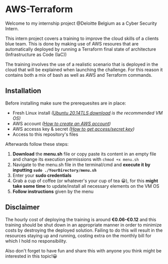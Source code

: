 # AWS-Terraform

Welcome to my internship project @Deloitte Belgium as a Cyber Security Intern.

This intern project covers a training to improve the cloud skills of a clients blue team. This is done by making use
of AWS resoures that are automatically deployed by running a Terraform final state of architecture (Infrastructure as Code (IaC))

The training involves the use of a realistic scenario that is deployed in the cloud that will be explained when launching the challenge. For this reason it
contains both a mix of bash as well as AWS and Terraform commands.

## Installation

Before installing make sure the prerequesites are in place:
- Fresh Linux install *([Ubuntu 20.14TLS download](https://ubuntu.com/download/desktop) is the recommended VM OS)*
- AWS account *([How to create an AWS account](https://aws.amazon.com/premiumsupport/knowledge-center/create-and-activate-aws-account/))*
- AWS accesss key & secret *([How to get access/secret key](https://www.msp360.com/resources/blog/how-to-find-your-aws-access-key-id-and-secret-access-key/))*
- Access to this repository's files

Afterwards follow these steps:
1) **Download** the **menu.sh** file or copy paste its content in an empty file and change its execution permissions with `chmod +x menu.sh`
2) Navigate to the menu.sh file in the terminal/cmd and **execute it by inputting `sudo ./YourDirectory/menu.sh`**
3) Enter your **sudo credentials**
4) Grab a cup of coffee (or whatever's your cup of tea 😀), for this **might take some time** to update/install all necessary elements on the VM OS
5) **Follow instructions** given by the menu

## Disclaimer

The hourly cost of deploying the training is around **€0.06-€0.12** and this training should be shut down in an appropriate manner
in order to minimize costs by destroying the deployed solution. Failing to do this will result in the resources staying up and running, costing 
extra on the monthly bill for which I hold no responsibility.

Also don't forget to have fun and share this with anyone you think might be interested in this topic!😀
